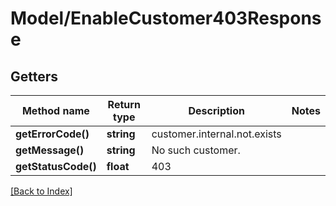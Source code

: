 # Model/EnableCustomer403Response

## Getters

Method name | Return type | Description | Notes
------------ | ------------- | ------------- | -------------
**getErrorCode()** | **string** | customer.internal.not.exists |
**getMessage()** | **string** | No such customer. |
**getStatusCode()** | **float** | 403 |

[[Back to Index]](../index.md)
